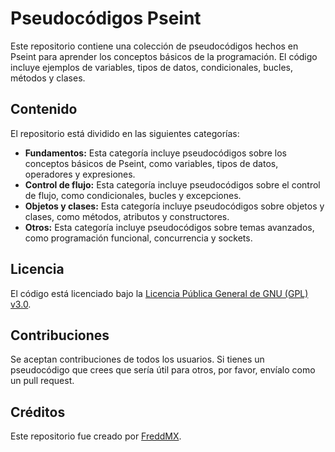 # Pseudocódigos Pseint

Este repositorio contiene una colección de pseudocódigos hechos en Pseint para aprender los conceptos básicos de la programación. El código incluye ejemplos de variables, tipos de datos, condicionales, bucles, métodos y clases.

## Contenido

El repositorio está dividido en las siguientes categorías:

* **Fundamentos:** Esta categoría incluye pseudocódigos sobre los conceptos básicos de Pseint, como variables, tipos de datos, operadores y expresiones.
* **Control de flujo:** Esta categoría incluye pseudocódigos sobre el control de flujo, como condicionales, bucles y excepciones.
* **Objetos y clases:** Esta categoría incluye pseudocódigos sobre objetos y clases, como métodos, atributos y constructores.
* **Otros:** Esta categoría incluye pseudocódigos sobre temas avanzados, como programación funcional, concurrencia y sockets.

## Licencia

El código está licenciado bajo la [Licencia Pública General de GNU (GPL) v3.0](https://www.gnu.org/licenses/gpl-3.0.en.html).

## Contribuciones

Se aceptan contribuciones de todos los usuarios. Si tienes un pseudocódigo que crees que sería útil para otros, por favor, envíalo como un pull request.

## Créditos

Este repositorio fue creado por [FreddMX](https://github.com/FreddMX).
